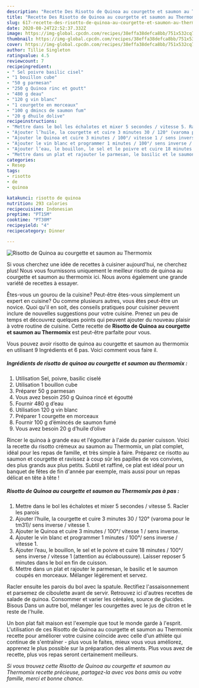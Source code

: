 ```yaml
---
description: "Recette Des Risotto de Quinoa au courgette et saumon au Thermomix"
title: "Recette Des Risotto de Quinoa au courgette et saumon au Thermomix"
slug: 617-recette-des-risotto-de-quinoa-au-courgette-et-saumon-au-thermomix
date: 2020-08-24T22:52:37.332Z
image: https://img-global.cpcdn.com/recipes/38effa38defca8bb/751x532cq70/risotto-de-quinoa-au-courgette-et-saumon-au-thermomix-photo-principale-de-la-recette.jpg
thumbnail: https://img-global.cpcdn.com/recipes/38effa38defca8bb/751x532cq70/risotto-de-quinoa-au-courgette-et-saumon-au-thermomix-photo-principale-de-la-recette.jpg
cover: https://img-global.cpcdn.com/recipes/38effa38defca8bb/751x532cq70/risotto-de-quinoa-au-courgette-et-saumon-au-thermomix-photo-principale-de-la-recette.jpg
author: Tillie Singleton
ratingvalue: 4.5
reviewcount: 7
recipeingredient:
- " Sel poivre basilic cisel"
- "1 bouillon cube"
- "50 g parmesan"
- "250 g Quinoa rinc et goutt"
- "480 g deau"
- "120 g vin blanc"
- "1 courgette en morceaux"
- "100 g dmincs de saumon fum"
- "20 g dhuile dolive"
recipeinstructions:
- "Mettre dans le bol les échalotes et mixer 5 secondes / vitesse 5. Racler les parois"
- "Ajouter l’huile, la courgette et cuire 3 minutes 30 / 120° (varoma pour le tm31)/ sens inverse / vitesse 1."
- "Ajouter le Quinoa et cuire 3 minutes / 100°/ vitesse 1 / sens inverse."
- "Ajouter le vin blanc et programmer 1 minutes / 100°/ sens inverse / vitesse 1."
- "Ajouter l’eau, le bouillon, le sel et le poivre et cuire 18 minutes / 100°/ sens inverse / vitesse 1 (attention au éclaboussure). Laisser reposer 5 minutes dans le bol en fin de cuisson."
- "Mettre dans un plat et rajouter le parmesan, le basilic et le saumon coupés en morceaux. Mélanger légèrement et servez."
categories:
- Resep
tags:
- risotto
- de
- quinoa

katakunci: risotto de quinoa 
nutrition: 293 calories
recipecuisine: Indonesian
preptime: "PT15M"
cooktime: "PT30M"
recipeyield: "4"
recipecategory: Dinner

---
```



![Risotto de Quinoa au courgette et saumon au Thermomix](https://img-global.cpcdn.com/recipes/38effa38defca8bb/751x532cq70/risotto-de-quinoa-au-courgette-et-saumon-au-thermomix-photo-principale-de-la-recette.jpg)

Si vous cherchez une idée de recettes à cuisiner aujourd'hui, ne cherchez plus! Nous vous fournissons uniquement le meilleur risotto de quinoa au courgette et saumon au thermomix ici. Nous avons également une grande variété de recettes à essayer.

Êtes-vous un gourou de la cuisine? Peut-être êtes-vous simplement un expert en cuisine? Ou comme plusieurs autres, vous êtes peut-être un novice. Quoi qu'il en soit, des conseils pratiques pour cuisiner peuvent inclure de nouvelles suggestions pour votre cuisine. Prenez un peu de temps et découvrez quelques points qui peuvent ajouter du nouveau plaisir à votre routine de cuisine. Cette recette de <strong> Risotto de Quinoa au courgette et saumon au Thermomix </strong> est peut-être parfaite pour vous.

<!--inarticleads1-->

Vous pouvez avoir risotto de quinoa au courgette et saumon au thermomix en utilisant 9 Ingrédients et 6 pas. Voici comment vous faire il.

##### Ingrédients de risotto de quinoa au courgette et saumon au thermomix :

1. Utilisation  Sel, poivre, basilic ciselé
1. Utilisation 1 bouillon cube
1. Préparer 50 g parmesan
1. Vous avez besoin 250 g Quinoa rincé et égoutté
1. Fournir 480 g d’eau
1. Utilisation 120 g vin blanc
1. Préparer 1 courgette en morceaux
1. Fournir 100 g d’émincés de saumon fumé
1. Vous avez besoin 20 g d’huile d’olive


Rincer le quinoa à grande eau et l&#39;égoutter à l&#39;aide du panier cuisson. Voici la recette du risotto crémeux au saumon au Thermomix, un plat complet, idéal pour les repas de famille, et très simple à faire. Préparez ce risotto au saumon et courgette et ravissez à coup sûr les papilles de vos convives, des plus grands aux plus petits. Subtil et raffiné, ce plat est idéal pour un banquet de fêtes de fin d&#39;année par exemple, mais aussi pour un repas délicat en tête à tête ! 

<!--inarticleads2-->

##### Risotto de Quinoa au courgette et saumon au Thermomix pas à pas :

1. Mettre dans le bol les échalotes et mixer 5 secondes / vitesse 5. Racler les parois
1. Ajouter l’huile, la courgette et cuire 3 minutes 30 / 120° (varoma pour le tm31)/ sens inverse / vitesse 1.
1. Ajouter le Quinoa et cuire 3 minutes / 100°/ vitesse 1 / sens inverse.
1. Ajouter le vin blanc et programmer 1 minutes / 100°/ sens inverse / vitesse 1.
1. Ajouter l’eau, le bouillon, le sel et le poivre et cuire 18 minutes / 100°/ sens inverse / vitesse 1 (attention au éclaboussure). Laisser reposer 5 minutes dans le bol en fin de cuisson.
1. Mettre dans un plat et rajouter le parmesan, le basilic et le saumon coupés en morceaux. Mélanger légèrement et servez.


Racler ensuite les parois du bol avec la spatule. Rectifiez l&#39;assaisonnement et parsemez de ciboulette avant de servir. Retrouvez ici d&#39;autres recettes de salade de quinoa. Consommer et varier les céréales, source de glucides. Bisous Dans un autre bol, mélanger les courgettes avec le jus de citron et le reste de l&#39;huile. 

<!--inarticleads1-->

<p>
Un bon plat fait maison est l'exemple que tout le monde garde à l'esprit. L'utilisation de ces Risotto de Quinoa au courgette et saumon au Thermomix recette pour améliorer votre cuisine coïncide avec celle d'un athlète qui continue de s'entraîner - plus vous le faites, mieux vous vous améliorez, apprenez le plus possible sur la préparation des aliments. Plus vous avez de recette, plus vos repas seront certainement meilleurs.
</p>

<p>
<i>Si vous trouvez cette Risotto de Quinoa au courgette et saumon au Thermomix recette précieuse, partagez-la avec vos bons amis ou votre famille, merci et bonne chance.</i>
</p>

